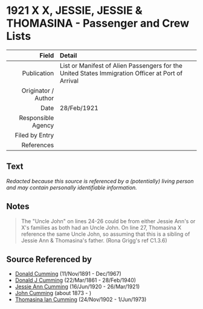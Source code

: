 ﻿---
layout: page
permalink: /sources/s67676004
---

# 1921 X X, JESSIE, JESSIE & THOMASINA - Passenger and Crew Lists

Field | Detail
---:|:---
Publication | List or Manifest of Alien Passengers for the United States Immigration Officer at Port of Arrival
Originator / Author | 
Date | 28/Feb/1921
Responsible Agency | 
Filed by Entry | 
References | 

## Text

_Redacted because this source is referenced by a (potentially) living person and may contain personally identifiable information._

## Notes

> The "Uncle John" on lines 24-26 could be from either Jessie Ann's or X's families as both had an Uncle John. On line 27, Thomasina X reference the same Uncle John, so assuming that this is a sibling of Jessie Ann & Thomasina's father. (Rona Grigg's ref C1.3.6)
>


## Source Referenced by

* [Donald Cumming](../people/@11846578@-donald-cumming-b1891-11-11-d1967-12.md) (11/Nov/1891 - Dec/1967)
* [Donald J Cumming](../people/@20465544@-donald-j-cumming-b1861-3-22-d1940-2-28.md) (22/Mar/1861 - 28/Feb/1940)
* [Jessie Ann Cumming](../people/@65743680@-jessie-ann-cumming-b1920-6-16-d1921-3-26.md) (16/Jun/1920 - 26/Mar/1921)
* [John Cumming](../people/@87723702@-john-cumming-b1873-d.md) (about 1873 - )
* [Thomasina Ian Cumming](../people/@92241152@-thomasina-ian-cumming-b1902-11-24-d1973-6-1.md) (24/Nov/1902 - 1/Jun/1973)
